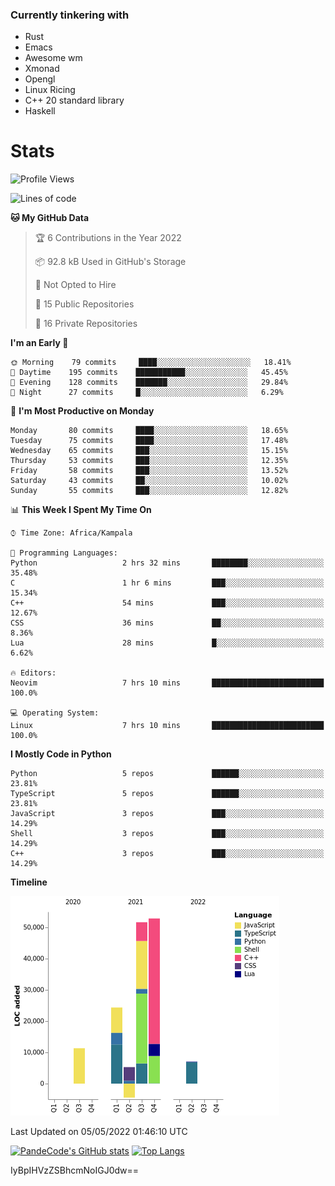 ### Currently tinkering with
 - Rust
 - Emacs
 - Awesome wm
 - Xmonad
 - Opengl
 - Linux Ricing
 - C++ 20 standard library
 - Haskell

# Stats
<!--START_SECTION:waka-->
![Profile Views](http://img.shields.io/badge/Profile%20Views-1-blue)

![Lines of code](https://img.shields.io/badge/From%20Hello%20World%20I%27ve%20Written-148%20Thousand%20lines%20of%20code-blue)

**🐱 My GitHub Data** 

> 🏆 6 Contributions in the Year 2022
 > 
> 📦 92.8 kB Used in GitHub's Storage 
 > 
> 🚫 Not Opted to Hire
 > 
> 📜 15 Public Repositories 
 > 
> 🔑 16 Private Repositories  
 > 
**I'm an Early 🐤** 

```text
🌞 Morning    79 commits     ████░░░░░░░░░░░░░░░░░░░░░   18.41% 
🌆 Daytime    195 commits    ███████████░░░░░░░░░░░░░░   45.45% 
🌃 Evening    128 commits    ███████░░░░░░░░░░░░░░░░░░   29.84% 
🌙 Night      27 commits     █░░░░░░░░░░░░░░░░░░░░░░░░   6.29%

```
📅 **I'm Most Productive on Monday** 

```text
Monday       80 commits     ████░░░░░░░░░░░░░░░░░░░░░   18.65% 
Tuesday      75 commits     ████░░░░░░░░░░░░░░░░░░░░░   17.48% 
Wednesday    65 commits     ███░░░░░░░░░░░░░░░░░░░░░░   15.15% 
Thursday     53 commits     ███░░░░░░░░░░░░░░░░░░░░░░   12.35% 
Friday       58 commits     ███░░░░░░░░░░░░░░░░░░░░░░   13.52% 
Saturday     43 commits     ██░░░░░░░░░░░░░░░░░░░░░░░   10.02% 
Sunday       55 commits     ███░░░░░░░░░░░░░░░░░░░░░░   12.82%

```


📊 **This Week I Spent My Time On** 

```text
⌚︎ Time Zone: Africa/Kampala

💬 Programming Languages: 
Python                   2 hrs 32 mins       ████████░░░░░░░░░░░░░░░░░   35.48% 
C                        1 hr 6 mins         ███░░░░░░░░░░░░░░░░░░░░░░   15.34% 
C++                      54 mins             ███░░░░░░░░░░░░░░░░░░░░░░   12.67% 
CSS                      36 mins             ██░░░░░░░░░░░░░░░░░░░░░░░   8.36% 
Lua                      28 mins             █░░░░░░░░░░░░░░░░░░░░░░░░   6.62%

🔥 Editors: 
Neovim                   7 hrs 10 mins       █████████████████████████   100.0%

💻 Operating System: 
Linux                    7 hrs 10 mins       █████████████████████████   100.0%

```

**I Mostly Code in Python** 

```text
Python                   5 repos             ██████░░░░░░░░░░░░░░░░░░░   23.81% 
TypeScript               5 repos             ██████░░░░░░░░░░░░░░░░░░░   23.81% 
JavaScript               3 repos             ███░░░░░░░░░░░░░░░░░░░░░░   14.29% 
Shell                    3 repos             ███░░░░░░░░░░░░░░░░░░░░░░   14.29% 
C++                      3 repos             ███░░░░░░░░░░░░░░░░░░░░░░   14.29%

```


**Timeline**

![Chart not found](https://raw.githubusercontent.com/PandeCode/PandeCode/main/charts/bar_graph.png) 


 Last Updated on 05/05/2022 01:46:10 UTC
<!--END_SECTION:waka-->
[![PandeCode's GitHub stats](https://github-readme-stats.vercel.app/api?username=PandeCode&theme=dracula&hide_border=true&show_icons=true)](https://github.com/anuraghazra/github-readme-stats)
[![Top Langs](https://github-readme-stats.vercel.app/api/top-langs/?username=PandeCode&layout=compact&theme=dracula&hide_border=true)](https://github.com/anuraghazra/github-readme-stats)

IyBpIHVzZSBhcmNoIGJ0dw==
